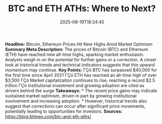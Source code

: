 ﻿---
title: "BTC and ETH ATHs: Where to Next?"
date: "2025-08-19T18:24:45"
category: "Markets"
summary: ""
slug: "btc and eth aths where to next"
source_urls:
  - "https://blog.bitmex.com/btc-and-eth-aths/"
seo:
  title: "BTC and ETH ATHs: Where to Next? | Hash n Hedge"
  description: ""
  keywords: ["news", "markets", "brief"]
---
**Headline:** Bitcoin, Ethereum Prices Hit New Highs Amid Market Optimism  **Summary Meta Description:** The prices of Bitcoin (BTC) and Ethereum (ETH) have reached new all-time highs, sparking market enthusiasm. Analysts weigh in on the potential for further gains or a correction. A closer look at historical trends and technical indicators suggests that this upward momentum may continue.  **Key Points:**  ΓÇó BTC has surpassed $40,000 for the first time since April 2021 ΓÇó ETH has reached an all-time high of over $3,500 ΓÇó Market capitalization continues to rise, reaching a record $2.5 trillion ΓÇó Institutional investment and growing adoption are cited as drivers behind the surge  **Takeaways:**  * The recent price gains may indicate sustained market optimism, driven in part by growing institutional involvement and increasing adoption. * However, historical trends also suggest that corrections can occur after significant price movements, potentially leading to opportunities for investors.  **Sources:**  https://blog.bitmex.com/btc-and-eth-aths/ 
